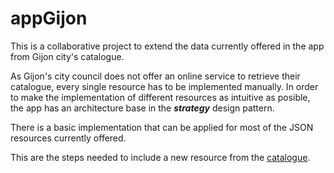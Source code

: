 # appGijon

This is a collaborative project to extend the data currently offered in the app from Gijon city's catalogue.

As Gijon's city council does not offer an online service to retrieve their catalogue, every single resource has to be implemented manually. In order to make the implementation of different resources as intuitive as posible, the app has an architecture base in the <b><i>strategy</i></b> design pattern. 

There is a basic implementation that can be applied for most of the JSON resources currently offered. 

This are the steps needed to include a new resource from the  <a href="https://transparencia.gijon.es/page/1808-catalogo-de-datos">catalogue</a>. 
